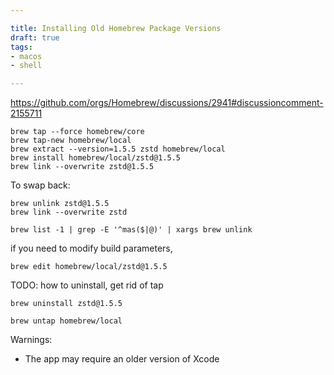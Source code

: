 ```yaml
---

title: Installing Old Homebrew Package Versions
draft: true
tags:
- macos
- shell

---
```


https://github.com/orgs/Homebrew/discussions/2941#discussioncomment-2155711

```shell
brew tap --force homebrew/core
brew tap-new homebrew/local
brew extract --version=1.5.5 zstd homebrew/local
brew install homebrew/local/zstd@1.5.5
brew link --overwrite zstd@1.5.5
```

To swap back:

```shell
brew unlink zstd@1.5.5
brew link --overwrite zstd
```

```shell
brew list -1 | grep -E '^mas($|@)' | xargs brew unlink
```

if you need to modify build parameters,

```shell
brew edit homebrew/local/zstd@1.5.5
```

TODO: how to uninstall, get rid of tap

```shell
brew uninstall zstd@1.5.5
```

```shell
brew untap homebrew/local
```

Warnings:

- The app may require an older version of Xcode
<!--stackedit_data:
eyJoaXN0b3J5IjpbMTU1OTgxNDYxMiwtMjEyNDIxOTM2MywxOT
AwNDkyODYsLTkyMTY0NjE0MiwtMTY4MDUwODQ3NywtMjA0Njg3
ODA2OCwxODAyNTUwNjYsOTk2NTcwMjc0LDE2ODE3Mzc4MDJdfQ
==
-->